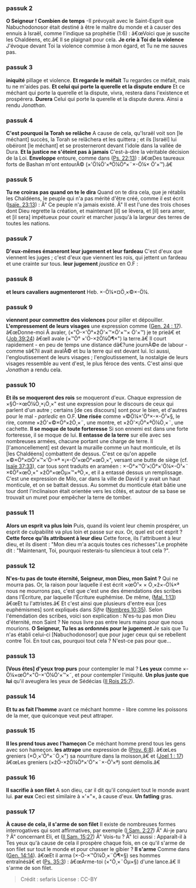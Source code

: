 
### passuk 2
<b>O Seigneur ! Combien de temps</b> -Il prévoyait avec le Saint-Esprit que Nabuchodonosor était destiné à être le maître du monde et à causer des ennuis à Israël, comme l'indique sa prophétie (1:6) : â€œVoici que je suscite les Chaldéens, etc.â€ Il se plaignait pour cela. 
<b>Je crie à Toi de la violence</b> J'évoque devant Toi la violence commise à mon égard, et Tu ne me sauves pas. 

### passuk 3
<b>iniquité</b> pillage et violence. 
<b>Et regarde le méfait</b> Tu regardes ce méfait, mais tu ne m'aides pas. 
<b>Et celui qui porte la querelle et la dispute endure</b> Et ce méchant qui porte la querelle et la dispute, vivra, restera dans l'existence et prospérera. 
<b>Durera</b> Celui qui porte la querelle et la dispute durera. Ainsi a rendu <i>Jonathan</i>. 

### passuk 4
<b>C'est pourquoi la Torah se relâche</b> A cause de cela, qu'Israël voit son [le méchant] succès, la Torah se relâchera et les quittera ; et ils [Israël] lui obéiront [le méchant] et se prosterneront devant l'idole dans la vallée de Dura. 
<b>Et la justice ne s'éteint pas à jamais</b> C'est-à-dire la véritable décision de la Loi. 
<b>Enveloppe</b> entoure, comme dans (<a class="refLink" href="/Psalms.22.13" data-ref="Psaumes 22:13">Ps. 22:13</a>) : â€œDes taureaux forts de Bashan m'ont entourÃ© (×'Ö¼Ö'×ªÖ¼Ö°×¨×-Ö¼× Ö'×™).â€ 

### passuk 5
<b>Tu ne croiras pas quand on te le dira</b> Quand on te dira cela, que je rétablis les Chaldéens, le peuple qui n'a pas mérité d'être créé, comme il est écrit (<a class="refLink" href="/Isaïe.23.13" data-ref="Isaïe 23:13">Isaïe. 23:13</a>) : Â" Ce peuple n'a jamais existé. Â" Il est l'une des trois choses dont Dieu regrette la création, et maintenant [il] se lèvera, et [il] sera amer, et [il sera] impétueux pour courir et marcher jusqu'à la largeur des terres de toutes les nations. 

### passuk 7
<b>D'eux-mêmes émaneront leur jugement et leur fardeau</b> C'est d'eux que viennent les juges ; c'est d'eux que viennent les rois, qui jettent un fardeau et une crainte sur tous. <b>leur jugement</b> <i>joustice</i> en O.F : 

### passuk 8
<b>et leurs cavaliers augmenteront</b> Heb. ×-Ö¼×¤Ö¸×©×-Ö¼. 

### passuk 9
<b>viennent pour commettre des violences</b> pour piller et dépouiller. 
<b>L'empressement de leurs visages</b> une expression comme (<a class="refLink" href="/Genèse.24.17" data-ref="Genèse 24:17">Gen. 24 : 17</a>). â€œDonne-moi Ã avaler, (×"Ö-×'Ö°×žÖ'×™×Ö'×™× Ö'×™) je te prieâ€ et (<a class="refLink" href="/Job.39 .24" data-ref="Job 39:24">Job 39:24</a>) â€œIl avale (×™Ö° ×'Ö-×žÖ¼Ö¶×") la terre.â€ Il court rapidement - en peu de temps une distance dâ€?une journÃ©e de labour - comme sâ€?il avait avalÃ© et bu la terre qui est devant lui. Ici aussi, l'engloutissement de leurs visages ; l'engloutissement, la nostalgie de leurs visages ressemble au vent d'est, le plus féroce des vents. C'est ainsi que <i>Jonathan</i> a rendu cela. 

### passuk 10
<b>Et ils se moqueront des rois</b> se moqueront d'eux. Chaque expression de ×§Ö-×œÖ¼Ö¸×¡Ö¸×" est une expression pour le discours de ceux qui parlent d'un autre ; certains [de ces discours] sont pour le bien, et d'autres pour le mal - <i>parledic</i> en O.F. 
<b>Une risée</b> comme ×©Ö¼×'Ö°×-×-Ö¹×§, le rire, comme ×žÖ'×©×Ö°×žÖ¸×¨, une montre, et ×žÖ'×¡Ö°×ªÖ¼Ö¸×¨, une cachette. 
<b>Il se moque de toute forteresse</b> Si son ennemi est dans une forte forteresse, il se moque de lui. 
<b>Il entasse de la terre</b> sur elle avec ses nombreuses armées, chacune portant une charge de terre. Il [l'amoncellement] est devant la muraille comme un haut monticule, et ils [les Chaldéens] combattent de dessus. C'est ce qu'on appelle ×©×Ö°×¤Ö'×™×'Ö-×ª ×¡×-Ö¹×œÖ°×œÖ¸×", versant une butte de siège (cf. <a class="refLink" href="/Isaïe.37 .33" data-ref="Isaïe 37:33">Isaïe 37:33</a>), car tous sont traduits en araméen : ×-Ö°×™Ö'×¦Ö°×'Ö¼×-Ö¹×¨ ×¢Ö²×œÖ¸×" ×žÖ°×œÖµ×™×ªÖ¸×, et il a entassé dessus un remplissage. C'est une expression de Milo, car dans la ville de David il y avait un haut monticule, et on se battait dessus. Au sommet du monticule était bâtie une tour dont l'inclinaison était orientée vers les côtés, et autour de sa base se trouvait un muret pour empêcher la terre de tomber. 

### passuk 11
<b>Alors un esprit va plus loin</b> Puis, quand ils voient leur chemin prospérer, un esprit de culpabilité va plus loin et passe sur eux. Or, quel est cet esprit ? <b>Cette force qu'ils attribuent à leur dieu</b> Cette force, ils l'attribuent à leur dieu, et ils disent : "Mon dieu m'a acquis toutes ces richesses".Le prophète dit : "Maintenant, Toi, pourquoi resterais-tu silencieux à tout cela ?". 

### passuk 12
<b>N'es-tu pas de toute éternité, Seigneur, mon Dieu, mon Saint ?</b> Qui ne mourra pas. Or, la raison pour laquelle il est écrit ×œÖ¹× × Ö¸×ž×-Ö¼×ª nous ne mourrons pas, c'est que c'est une des émendations des scribes dans l'Écriture, par laquelle l'Écriture euphémise. De même, (<a class="refLink" href="/Malachie.1.13" data-ref="Malachie 1:13">Mal. 1:13</a>) â€œEt tu l'attristes.â€ Et c'est ainsi que plusieurs d'entre eux [ces euphémismes] sont expliqués dans <i>Sifre</i> (<a class="refLink" href="/Nombres.10.35" data-ref="Nombres 10:35">Nombres 10:35</a>). Selon l'émendation des scribes, voici son explication : N'es-tu pas mon Dieu d'éternité, mon Saint ? Ne nous livre pas entre leurs mains pour que nous mourions. 
<b>O Seigneur, Tu les as ordonnés pour le jugement</b> Je sais que Tu n'as établi celui-ci [Nabuchodonosor] que pour juger ceux qui se rebellent contre Toi. En tout cas, pourquoi tout cela ? N'est-ce pas pour que... 

### passuk 13
<b>[Vous êtes] d'yeux trop purs</b> pour contempler le mal ? 
<b>Les yeux</b> comme ×-Ö¼×œÖ°×"Ö-×'Ö¼Ö'×™×˜, et pour contempler l'iniquité. 
<b>Un plus juste que lui</b> qu'il aveuglera les yeux de Sédécias (<a class="refLink" href="/II_Rois.25.7" data-ref="II Rois 25:7">II Rois 25:7</a>). 

### passuk 14
<b>Et tu as fait l'homme</b> avant ce méchant homme - libre comme les poissons de la mer, que quiconque veut peut attraper. 

### passuk 15
<b>Il les prend tous avec l'hameçon</b> Ce méchant homme prend tous les gens avec son hameçon. 
<b>les attrape</b> une expression de (<a class="refLink" href="/Proverbes.6.8" data-ref="Proverbes 6:8">Prov. 6:8</a>). â€œLes greniers (×Ö¸×'Ö°×¨Ö¸×") sa nourriture dans la moisson,â€ et (<a class="refLink" href="/Joel.1.17" data-ref="Joel 1:17">Joel 1 : 17</a>) â€œLes greniers (×žÖ-×žÖ¼Ö°×'Ö"×¨×-Ö¹×ª) sont démolis.â€ 

### passuk 16
<b>Il sacrifie à son filet</b> A son dieu, car il dit qu'il conquiert tout le monde avant lui. 
<b>par eux</b> Ceci est similaire à ×'×"×, à cause d'eux. 
<b>Un fatling</b> gras. 

### passuk 17
<b>À cause de cela, il s'arme de son filet</b> Il existe de nombreuses formes interrogatives qui sont affirmatives, par exemple (<a class="refLink" href="/I_Samuel.2.27" data-ref="I Samuel 2:27">I Sam. 2:27</a>) Â" Ai-je paru ? Â" concernant Eli, et (<a class="refLink" href="/II_Samuel.15.27" data-ref="II Samuel 15:27">II Sam. 15:27</a>) Â" Vois-tu ? Â" Ici aussi : Apparaît-il à Tes yeux qu'à cause de cela il prospère chaque fois, en ce qu'il s'arme de son filet sur tout le monde et pour chasser le gibier ? <b>Il s'arme</b> Comme dans (<a class="refLink" href="/Genesis.14.14" data-ref="Genesis 14:14">Gen. 14:14</a>). â€œEt il arma (×-Ö-×™Ö¼Ö¸×¨Ö¶×§) ses hommes entraînésâ€ et (<a class="refLink" href="/Psalms.35.3" data-ref="Psalms 35:3">Ps. 35:3</a>) : â€œArme-toi (×"Ö¸×¨Öµ×§) d'une lance.â€ Il s'arme de son filet. 

>Crédit : sefaris
>License : CC-BY